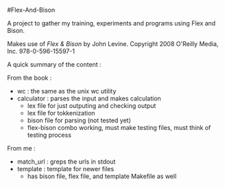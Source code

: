#Flex-And-Bison

A project to gather my training, experiments and programs using Flex and Bison.

Makes use of *Flex & Bison* by John Levine. Copyright 2008 O'Reilly Media, Inc. 978-0-596-15597-1 

A quick summary of the content :

From the book : 

* wc : the same as the unix wc utility
* calculator : parses the input and makes calculation
  * lex file for just outputing and checking output
  * lex file for tokkenization
  * bison file for parsing (not tested yet)
  * flex-bison combo working, must make testing files, must think of testing process

From me :

* match_url : greps the urls in stdout
* template : template for newer files
  * has bison file, flex file, and template Makefile as well
